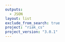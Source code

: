 ```yaml
---
outputs:
  - JSON
layout: list
exclude_from_search: true
project: "riak_cs"
project_version: "3.0.1"
---
```



